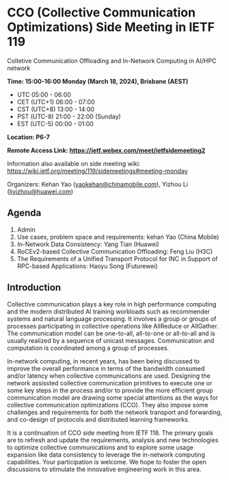 # CCO (Collective Communication Optimizations) Side Meeting in IETF 119
Colletive Communication Offloading and In-Network Computing in AI/HPC network

**Time: 15:00-16:00 Monday (March 18, 2024), Brisbane (AEST)**
  - UTC 05:00 - 06:00
  - CET (UTC+1) 06:00 - 07:00
  - CST (UTC+8) 13:00 - 14:00
  - PST (UTC-8) 21:00 - 22:00 (Sunday)
  - EST (UTC-5) 00:00 - 01:00

**Location: P6-7**

**Remote Access Link:  https://ietf.webex.com/meet/ietfsidemeeting2**

Information also available on side meeting wiki: https://wiki.ietf.org/meeting/119/sidemeetings#meeting-monday

Organizers: Kehan Yao (yaokehan@chinamobile.com), Yizhou Li (liyizhou@huawei.com) 

## Agenda
1.	Admin 
2.	Use cases, problem space and requirements: kehan Yao (China Mobile) 
3.	In-Network Data Consistency: Yang Tian (Huawei)
4.	RoCEv2-based Collective Communication Offloading: Feng Liu (H3C) 
5.	The Requirements of a Unified Transport Protocol for INC in Support of RPC-based Applications: Haoyu Song (Futurewei) 


## Introduction
Collective communication plays a key role in high performance computing and the modern distributed AI training workloads such as recommender systems and natural language processing.
It involves a group or groups of processes participating in collective operations like AllReduce or AllGather. The communication model can be one-to-all, all-to-one or all-to-all and is usually realized by a sequence of unicast messages. Communication and computation is coordinated among a group of processes. 

In-network computing, in recent years, has been being discussed to improve the overall performance in terms of the bandwidth consumed and/or latency when collective communications are used. Designing the network assissted collective communication primitives to execute one or some key steps in the process and/or to provide the more efficient group communication model are drawing some special attentions as the ways for collective communication optimizations (CCO). They also impose some challenges and requirements for both the network transport and forwarding, and co-design of protocols and distributed learning frameworks.

It is a continuation of CCO side meeting from IETF 118. The primary goals are to refresh and update the requirements, analysis and new technologies to optimize collective communications and to explore some usage expansion like data consistency to leverage the in-network computing capabilities. Your participation is welcome. We hope to foster the open discussions to stimulate the innovative engineering work in this area.
